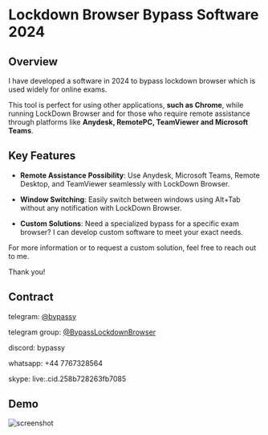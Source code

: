 # Lockdown Browser Bypass Software  2024

## Overview

I have developed a software in 2024 to bypass lockdown browser which is used widely for online exams. 

This tool is perfect for using other applications, **such as Chrome**, while running LockDown Browser and for those who require remote assistance through platforms like **Anydesk, RemotePC, TeamViewer and Microsoft Teams**.

## Key Features

* **Remote Assistance Possibility**: Use Anydesk, Microsoft Teams, Remote Desktop, and TeamViewer seamlessly with LockDown Browser.

* **Window Switching**: Easily switch between windows using Alt+Tab without any notification with LockDown Browser.

* **Custom Solutions**: Need a specialized bypass for a specific exam browser? I can develop custom software to meet your exact needs.

  
For more information or to request a custom solution, feel free to reach out to me.

Thank you!

## Contract

telegram: [@bypassy](https://t.me/bypassy)

telegram group: [@BypassLockdownBrowser](https://t.me/BypassLockdownBrowser)

discord: bypassy

whatsapp: +44 7767328564

skype: live:.cid.258b728263fb7085

## Demo

![screenshot](./Demo.gif)
